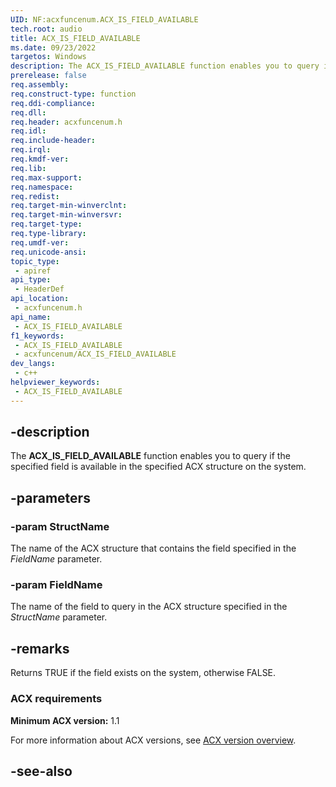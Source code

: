 ```yaml
---
UID: NF:acxfuncenum.ACX_IS_FIELD_AVAILABLE
tech.root: audio
title: ACX_IS_FIELD_AVAILABLE
ms.date: 09/23/2022
targetos: Windows
description: The ACX_IS_FIELD_AVAILABLE function enables you to query if the specified field is available in the specified ACX structure on the system.
prerelease: false
req.assembly: 
req.construct-type: function
req.ddi-compliance: 
req.dll: 
req.header: acxfuncenum.h
req.idl: 
req.include-header: 
req.irql: 
req.kmdf-ver: 
req.lib: 
req.max-support: 
req.namespace: 
req.redist: 
req.target-min-winverclnt: 
req.target-min-winversvr: 
req.target-type: 
req.type-library: 
req.umdf-ver: 
req.unicode-ansi: 
topic_type:
 - apiref
api_type:
 - HeaderDef
api_location:
 - acxfuncenum.h
api_name:
 - ACX_IS_FIELD_AVAILABLE
f1_keywords:
 - ACX_IS_FIELD_AVAILABLE
 - acxfuncenum/ACX_IS_FIELD_AVAILABLE
dev_langs:
 - c++
helpviewer_keywords:
 - ACX_IS_FIELD_AVAILABLE
---
```


## -description

The **ACX_IS_FIELD_AVAILABLE** function enables you to query if the specified field is available in the specified ACX structure on the system.

## -parameters

### -param StructName

The name of the ACX structure that contains the field specified in the *FieldName* parameter.

### -param FieldName

The name of the field to query in the ACX structure specified in the *StructName* parameter.

## -remarks

Returns TRUE if the field exists on the system, otherwise FALSE.

### ACX requirements

**Minimum ACX version:** 1.1

For more information about ACX versions, see [ACX version overview](/windows-hardware/drivers/audio/acx-version-overview).

## -see-also
